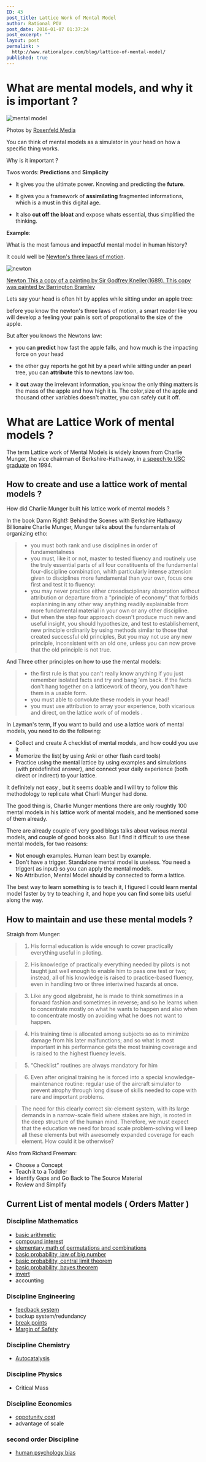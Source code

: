 ```yaml
---
ID: 43
post_title: Lattice Work of Mental Model
author: Rational POV
post_date: 2016-01-07 01:37:24
post_excerpt: ""
layout: post
permalink: >
  http://www.rationalpov.com/blog/lattice-of-mental-model/
published: true
---
```


# What are mental models, and why it is important ?

![mental model](https://dl.dropboxusercontent.com/spa/8a95omz6xkznrmw/3l_e7kvf.png)

Photos by [Rosenfeld Media](https://www.flickr.com/photos/rosenfeldmedia/2141071329/in/photolist-4eRjGU-9vR4hi-4hQ1jW-vSWTgw-4eMopn-4eRmPj-8S5nfv-4eMork-obad7D-nrzjH-69bkE3-9hLGic-9vU5J9-4eMos2-7wTr3X-oCWty9-4eRkPh-82BVKm-4gcxUV-G8Hawg-4eMn3z-4hPHYo-4eRmFj-4eMmCc-FdfKqu-FZxvmG-aER2EZ-4eMnZa-88fhph-4eMo7a-FdrrDp-4eRkbJ-3o89ER-G2RhNM-wMDsWY-4eRkih-4eMSnx-4eMJjZ-F8ymR-4g87qm-4eMnX4-4eMmwp-4uVYGd-8wNc9Y-aEUS87-4eRkkq-h3DfMW-h3CRca-FdgHsQ-aEUSmL/)

You can think of mental models as a simulator in your head on how a specific thing works.

Why is it important ?

Twos words: __Predictions__ and __Simplicity__

* It gives you the ultimate power. Knowing and predicting the __future__.

* It gives you a framework of __assimilating__ fragmented informations, which is a must in this digital age.

* It also __cut off the bloat__ and expose whats essential, thus simplified the thinking.

**Example**:

What is the most famous and impactful mental model in human history?

It could well be [Newton's three laws of motion](https://en.wikipedia.org/wiki/Newton%27s_laws_of_motion).

![newton](https://upload.wikimedia.org/wikipedia/commons/3/39/GodfreyKneller-IsaacNewton-1689.jpg)

[Newton This a copy of a painting by Sir Godfrey Kneller(1689). This copy was painted by Barrington Bramley](https://commons.wikimedia.org/w/index.php?curid=37337)

Lets say your head is often hit by apples while sitting under an apple tree:

before you know the newton's three laws of motion, a smart reader like you will develop a feeling your pain is sort of propotional to the size of the apple.

But after you knows the Newtons law:

* you can **predict** how fast the apple falls, and how much is the impacting force on your head

* the other guy reports he got hit by a pearl while sitting under an pearl tree, you can **attribute**  this to newtons law too.

* it **cut** away the irrelevant information, you know the only thing matters is the mass of the apple and how high it is. The color,size of the apple and thousand other variables doesn't matter, you can safely cut it off.






# What are Lattice Work of mental models ?


The term Lattice work of Mental Models is widely known from Charlie Munger, the vice chairman of Berkshire-Hathaway, in [a speech to USC graduate](https://old.ycombinator.com/munger.html) on 1994.


## How to create and use a lattice work of mental models ?

How did Charlie Munger built his lattice work of mental models ?

In the book Damn Right!: Behind the Scenes with Berkshire Hathaway Billionaire Charlie Munger, Munger talks about the fundamentals of organizing etho:

>* you must both rank and use disciplines in order of fundamentalness
>* you must, like it or not, master to tested fluency and routinely use the truly essential parts of all four constituents of the fundamental four-discipline combination, whith particularly intense attension given to disciplines more fundamental than your own, focus one first and test it to fluency:
>* you may never practice either crossdisciplinary absorption without attribution or departure from a "principle of economy" that forbids explanining in any other way anything readily explainable from more fundamental material in your own or any other discipline.
>* But when the step four  approach doesn't produce much new and useful insight, you should hypothesize, and test to establishement, new principle ordinarily by using methods similar to those that created successful old principles, But you may not use any new principle, inconsistent with an old one, unless you can now prove that the old principle is not true.

And Three other principles on how to use the mental models:

>* the first rule is that you can't really know anything if you just remember isolated facts and try and bang 'em back. If the facts don't hang together on a latticework of theory, you don't have them in a usable form.
>* you must able to convolute these models in your head!
>* you must use attribution to array your experience, both vicarious and direct, on the lattice work of of models .

In Layman's term, If you want to build and use a lattice work of mental models, you need to do the following:

* Collect and create A checklist of mental models, and how could you use it
* Memorize the list( by using Anki or other flash card tools)
* Practice using the mental lattice by using examples and simulations (with predefinited answer), and connect your daily experience (both direct or indirect) to your lattice.

It definitely not easy , but it seems doable and I will try to follow this methodology to replicate what Charli Munger had done.

The good thing is, Charlie Munger mentions there are only roughtly 100 mental models in his lattice work of mental models,  and he mentioned some of them already.

There are already couple of very good blogs talks about various mental models, and couple of good books also. But I find it difficult to use these mental models, for two reasons:

* Not enough examples. Human learn best by example.
* Don't have a trigger. Standalone mental model is useless. You need a trigger( as input) so you can apply the mental models.
* No Attribution, Mental Model should by connected to form a lattice.

The best way to learn something is to teach it, I figured I could learn mental model faster by try to teaching it, and hope you can find some bits useful along the way.


## How to maintain and use these mental models ?

Straigh from Munger:

> 1) His formal education is wide enough to cover practically everything useful in piloting.

>2) His knowledge of practically everything needed by pilots is not taught just well enough to enable him to pass one test or two; instead, all of his knowledge is raised to practice-based fluency, even in handling two or three intertwined hazards at once.

>3) Like any good algebraist, he is made to think sometimes in a forward fashion and sometimes in reverse; and so he learns when to concentrate mostly on what he wants to happen and also when to concentrate mostly on avoiding what he does not want to happen.

>4) His training time is allocated among subjects so as to minimize damage from his later malfunctions; and so what is most important in his performance gets the most training coverage and is raised to the highest fluency levels.

>5) “Checklist” routines are always mandatory for him

>6) Even after original training he is forced into a special knowledge-maintenance routine: regular use of the aircraft simulator to prevent atrophy through long disuse of skills needed to cope with rare and important problems.

>The need for this clearly correct six-element system, with its large demands in a narrow-scale field where stakes are high, is rooted in the deep structure of the human mind. Therefore, we must expect that the education we need for broad scale problem-solving will keep all these elements but with awesomely expanded coverage for each element. How could it be otherwise?


Also from Richard Freeman:

* Choose a Concept
* Teach it to a Toddler
* Identify Gaps and Go Back to The Source Material
* Review and Simplify


## Current List of mental models ( Orders Matter )

### Discipline Mathematics

* [basic arithmetic](http://www.rationalpov.com/mental-modeldiscipline-mathematics-2/)
* [compound interest](http://www.rationalpov.com/mental-modeldiscipline-mathematics-2/)
* [elementary math of permutations and combinations](http://www.rationalpov.com/mental-model-mathematicscombinations-and-permutations-2/)
* [basic probability, law of big number](http://www.rationalpov.com/mental-model-mathematics-probability-law-of-big-numbers-2/)
* [basic probability, central limit theorem](http://www.rationalpov.com/mental-model-mathematics-central-limit-theorem-2/)
* [basic probability, bayes theorem](http://www.rationalpov.com/mental-model-mathematicsbayess-theorem-2/)
* [invert](http://www.rationalpov.com/mental-model-discipline-mathematics-invert-2/)
* accounting

### Discipline Engineering

* [feedback system](http://www.rationalpov.com/mental-model-engineering-feedback-loops/)
* backup system/redundancy
* [break points](http://www.rationalpov.com/mental-model-engineeringbreak-point/)
* [Margin of Safety](https://www.farnamstreetblog.com/2013/12/margin-of-safety/)

### Discipline Chemistry

* [Autocatalysis](http://www.rationalpov.com/mental-model-chemistry-autocatalysis/)

### Discipline Physics

* Critical Mass


### Discipline Economics

* [oppotunity cost](http://www.rationalpov.com/mental-model-economics-oppotunity-cost/)
* advantage of scale


### second order Discipline

* [human psychology bias](http://www.rationalpov.com/mental-model-s2-human-psychology-bias-2/)
